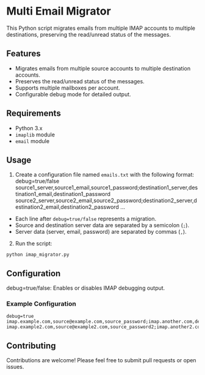 # Multi Email Migrator

This Python script migrates emails from multiple IMAP accounts to multiple destinations, preserving the read/unread status of the messages.

## Features

* Migrates emails from multiple source accounts to multiple destination accounts.
* Preserves the read/unread status of the messages.
* Supports multiple mailboxes per account.
* Configurable debug mode for detailed output.

## Requirements

* Python 3.x
* `imaplib` module
* `email` module

## Usage

1. Create a configuration file named `emails.txt` with the following format:
debug=true/false
source1_server,source1_email,source1_password;destination1_server,destination1_email,destination1_password
source2_server,source2_email,source2_password;destination2_server,destination2_email,destination2_password
...
* Each line after `debug=true/false` represents a migration.
* Source and destination server data are separated by a semicolon (`;`).
* Server data (server, email, password) are separated by commas (`,`).

2. Run the script:

````
python imap_migrator.py
````

## Configuration

debug=true/false: Enables or disables IMAP debugging output.

### Example Configuration

````
debug=true
imap.example.com,source@example.com,source_password;imap.another.com,destination@another.com,destination_password
imap.example2.com,source@example2.com,source_password2;imap.another2.com,destination@another2.com,destination_password2
````

## Contributing
Contributions are welcome! Please feel free to submit pull requests or open issues.

